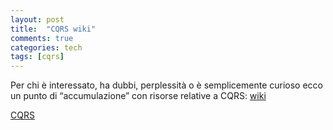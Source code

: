 ```yaml
---
layout: post
title:  "CQRS wiki"
comments: true
categories: tech
tags: [cqrs]
---
```



Per chi è interessato, ha dubbi, perplessità o è semplicemente curioso ecco un punto di &#8220;accumulazione&#8221; con risorse relative a CQRS: [wiki](http://cqrs-faq.wikispaces.com/)

[CQRS](http://technorati.com/tag/CQRS)

